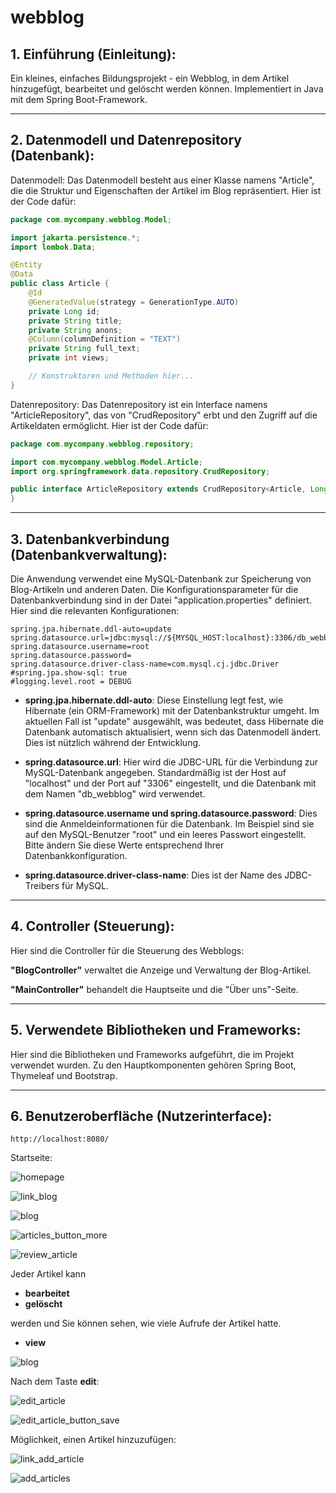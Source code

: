 # webblog

## 1. Einführung (Einleitung):

Ein kleines, einfaches Bildungsprojekt - ein Webblog, in dem Artikel hinzugefügt, bearbeitet und gelöscht werden können. Implementiert in Java mit dem Spring Boot-Framework.

---

## 2. Datenmodell und Datenrepository (Datenbank):

Datenmodell:
Das Datenmodell besteht aus einer Klasse namens "Article", die die Struktur und Eigenschaften der Artikel im Blog repräsentiert. Hier ist der Code dafür:

```java
package com.mycompany.webblog.Model;

import jakarta.persistence.*;
import lombok.Data;

@Entity
@Data
public class Article {
    @Id
    @GeneratedValue(strategy = GenerationType.AUTO)
    private Long id;
    private String title;
    private String anons;
    @Column(columnDefinition = "TEXT")
    private String full_text;
    private int views;

    // Konstruktoren und Methoden hier...
}
```
Datenrepository:
Das Datenrepository ist ein Interface namens "ArticleRepository", das von "CrudRepository" erbt und den Zugriff auf die Artikeldaten ermöglicht. Hier ist der Code dafür:

```java
package com.mycompany.webblog.repository;

import com.mycompany.webblog.Model.Article;
import org.springframework.data.repository.CrudRepository;

public interface ArticleRepository extends CrudRepository<Article, Long> {
}
```
---
## 3. Datenbankverbindung (Datenbankverwaltung):

Die Anwendung verwendet eine MySQL-Datenbank zur Speicherung von Blog-Artikeln und anderen Daten. Die Konfigurationsparameter für die Datenbankverbindung sind in der Datei "application.properties" definiert. Hier sind die relevanten Konfigurationen:
```
spring.jpa.hibernate.ddl-auto=update
spring.datasource.url=jdbc:mysql://${MYSQL_HOST:localhost}:3306/db_webblog
spring.datasource.username=root
spring.datasource.password=
spring.datasource.driver-class-name=com.mysql.cj.jdbc.Driver
#spring.jpa.show-sql: true
#logging.level.root = DEBUG
```

- **spring.jpa.hibernate.ddl-auto**: Diese Einstellung legt fest, wie Hibernate (ein ORM-Framework) mit der Datenbankstruktur umgeht. Im aktuellen Fall ist "update" ausgewählt, was bedeutet, dass Hibernate die Datenbank automatisch aktualisiert, wenn sich das Datenmodell ändert. Dies ist nützlich während der Entwicklung.

- **spring.datasource.url**: Hier wird die JDBC-URL für die Verbindung zur MySQL-Datenbank angegeben. Standardmäßig ist der Host auf "localhost" und der Port auf "3306" eingestellt, und die Datenbank mit dem Namen "db_webblog" wird verwendet.

- **spring.datasource.username und spring.datasource.password**: Dies sind die Anmeldeinformationen für die Datenbank. Im Beispiel sind sie auf den MySQL-Benutzer "root" und ein leeres Passwort eingestellt. Bitte ändern Sie diese Werte entsprechend Ihrer Datenbankkonfiguration.

- **spring.datasource.driver-class-name**: Dies ist der Name des JDBC-Treibers für MySQL.

---
## 4. Controller (Steuerung):

Hier sind die Controller für die Steuerung des Webblogs:

**"BlogController"** verwaltet die Anzeige und Verwaltung der Blog-Artikel.

**"MainController"** behandelt die Hauptseite und die "Über uns"-Seite.

---
## 5. Verwendete Bibliotheken und Frameworks:

Hier sind die Bibliotheken und Frameworks aufgeführt, die im Projekt verwendet wurden. Zu den Hauptkomponenten gehören Spring Boot, Thymeleaf und Bootstrap.

---

## 6. Benutzeroberfläche (Nutzerinterface):

`http://localhost:8080/`

Startseite:

![homepage](https://github.com/EllinaGorby/webblog/blob/master/screenshots/homepage.jpg)

![link_blog](https://github.com/EllinaGorby/webblog/blob/master/screenshots/link_blog.jpg)

![blog](https://github.com/EllinaGorby/webblog/blob/master/screenshots/articles.jpg)

![articles_button_more](https://github.com/EllinaGorby/webblog/blob/master/screenshots/articles_button_more.jpg)

![review_article](https://github.com/EllinaGorby/webblog/blob/master/screenshots/review_article.jpg)

Jeder Artikel kann 
- **bearbeitet**
- **gelöscht**
  
werden und Sie können sehen, wie viele Aufrufe der Artikel hatte.
- **view**

![blog](https://github.com/EllinaGorby/webblog/blob/master/screenshots/review_article_buttons.jpg)

Nach dem Taste **edit**:

![edit_article](https://github.com/EllinaGorby/webblog/blob/master/screenshots/edit_article.jpg)


![edit_article_button_save](https://github.com/EllinaGorby/webblog/blob/master/screenshots/edit_article_button_save.jpg)

Möglichkeit, einen Artikel hinzuzufügen:

![link_add_article](https://github.com/EllinaGorby/webblog/blob/master/screenshots/link_add_article.jpg)


![add_articles](https://github.com/EllinaGorby/webblog/blob/master/screenshots/add_articles.jpg)



